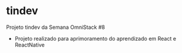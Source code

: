 # tindev
Projeto tindev da Semana OmniStack #8

* Projeto realizado para aprimoramento do aprendizado em React e ReactNative
